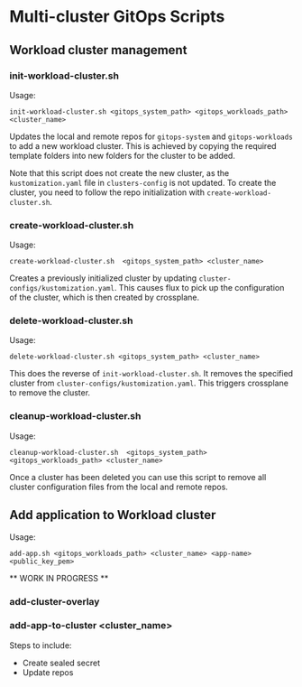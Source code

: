# Multi-cluster GitOps Scripts

## Workload cluster management

### init-workload-cluster.sh

Usage:
```
init-workload-cluster.sh <gitops_system_path> <gitops_workloads_path> <cluster_name> 
```

Updates the local and remote repos for `gitops-system` and `gitops-workloads` to add a new workload cluster.
This is achieved by copying the required template folders into new folders for the cluster to be added.

Note that this script does not create the new cluster, as the `kustomization.yaml` file in `clusters-config` is not
updated. To create the cluster, you need to follow the repo initialization with `create-workload-cluster.sh`.


### create-workload-cluster.sh

Usage:
```
create-workload-cluster.sh  <gitops_system_path> <cluster_name>
```

Creates a previously initialized cluster by updating `cluster-configs/kustomization.yaml`. This causes flux to pick up the
configuration of the cluster, which is then created by crossplane.

### delete-workload-cluster.sh

Usage:
```
delete-workload-cluster.sh <gitops_system_path> <cluster_name> 
```

This does the reverse of `init-workload-cluster.sh`. It removes the specified cluster from `cluster-configs/kustomization.yaml`. This triggers crossplane to remove the cluster.

### cleanup-workload-cluster.sh

Usage:
```
cleanup-workload-cluster.sh  <gitops_system_path> <gitops_workloads_path> <cluster_name>
```

Once a cluster has been deleted you can use this script to remove all cluster configuration files from the local
and remote repos.

## Add application to Workload cluster

Usage:
```
add-app.sh <gitops_workloads_path> <cluster_name> <app-name> <public_key_pem>
```

** WORK IN PROGRESS **

### add-cluster-overlay


### add-app-to-cluster <cluster_name> <app> <secret>

Steps to include:
- Create sealed secret
- Update repos

